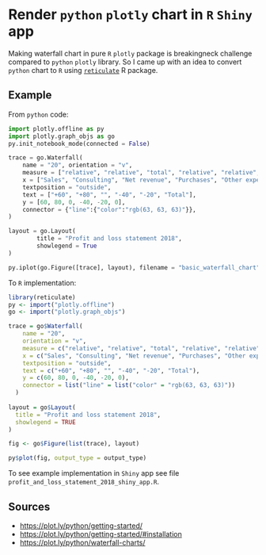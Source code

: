 # Render `python` `plotly` chart in `R` `Shiny` app

Making waterfall chart in pure `R` `plotly` package is breakingneck challenge compared to `python` `plotly` library. So I came up with an idea to convert `python` chart to `R` using [`reticulate`](https://blog.rstudio.com/2018/03/26/reticulate-r-interface-to-python) R package.

## Example

From `python` code:

```python
import plotly.offline as py
import plotly.graph_objs as go
py.init_notebook_mode(connected = False)

trace = go.Waterfall(
    name = "20", orientation = "v", 
    measure = ["relative", "relative", "total", "relative", "relative", "total"], 
    x = ["Sales", "Consulting", "Net revenue", "Purchases", "Other expenses", "Profit before tax"], 
    textposition = "outside", 
    text = ["+60", "+80", "", "-40", "-20", "Total"], 
    y = [60, 80, 0, -40, -20, 0], 
    connector = {"line":{"color":"rgb(63, 63, 63)"}}, 
)

layout = go.Layout(
        title = "Profit and loss statement 2018", 
        showlegend = True
)

py.iplot(go.Figure([trace], layout), filename = "basic_waterfall_chart")
```

To `R` implementation:

```r
library(reticulate)
py <- import("plotly.offline")
go <- import("plotly.graph_objs")

trace = go$Waterfall(
    name = "20", 
    orientation = "v", 
    measure = c("relative", "relative", "total", "relative", "relative", "total"), 
    x = c("Sales", "Consulting", "Net revenue", "Purchases", "Other expenses", "Profit before tax"), 
    textposition = "outside", 
    text = c("+60", "+80", "", "-40", "-20", "Total"), 
    y = c(60, 80, 0, -40, -20, 0), 
    connector = list("line" = list("color" = "rgb(63, 63, 63)"))
  )
  
layout = go$Layout(
  title = "Profit and loss statement 2018", 
  showlegend = TRUE
)

fig <- go$Figure(list(trace), layout)

py$plot(fig, output_type = output_type)
```

To see example implementation in `Shiny` app see file `profit_and_loss_statement_2018_shiny_app.R`.

## Sources

* https://plot.ly/python/getting-started/
* https://plot.ly/python/getting-started/#installation
* https://plot.ly/python/waterfall-charts/